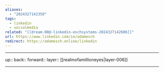 ```yaml
---
aliases:
  - "2024327142350"
tags:
  - linkedin
  - socialmedia
related: "[[dream-00@-linkedin-eschsystems-2024327142606]]"
url: https://www.linkedin.com/in/adamesch
redirect: https://adamesch.online/linkedin
---
```




***

up:: 
back:: 
forward:: 
layer:: [[realmofamillioneyes|layer-006]]

***
